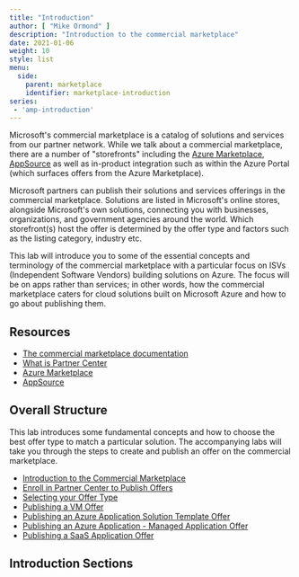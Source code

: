 ```yaml
---
title: "Introduction"
author: [ "Mike Ormond" ]
description: "Introduction to the commercial marketplace"
date: 2021-01-06
weight: 10
style: list
menu:
  side:
    parent: marketplace
    identifier: marketplace-introduction
series:
 - 'amp-introduction'
---
```


Microsoft's commercial marketplace is a catalog of solutions and services from our partner network. While we talk about a commercial marketplace, there are a number of "storefronts" including the [Azure Marketplace](https://azuremarketplace.microsoft.com/marketplace/), [AppSource](https://appsource.microsoft.com/) as well as in-product integration such as within the Azure Portal (which surfaces offers from the Azure Marketplace).

Microsoft partners can publish their solutions and services offerings in the commercial marketplace. Solutions are listed in Microsoft's online stores, alongside Microsoft's own solutions, connecting you with businesses, organizations, and government agencies around the world. Which storefront(s) host the offer is determined by the offer type and factors such as the listing category, industry etc.

This lab will introduce you to some of the essential concepts and terminology of the commercial marketplace with a particular focus on ISVs (Independent Software Vendors) building solutions on Azure. The focus will be on apps rather than services; in other words, how the commercial marketplace caters for cloud solutions built on Microsoft Azure and how to go about publishing them.

## Resources

* [The commercial marketplace documentation](https://docs.microsoft.com/azure/marketplace/overview)
* [What is Partner Center](https://support.microsoft.com/help/4499930/partner-center-overview)
* [Azure Marketplace](https://azuremarketplace.microsoft.com/marketplace/)
* [AppSource](https://appsource.microsoft.com/)

## Overall Structure

This lab introduces some fundamental concepts and how to choose the best offer type to match a particular solution. The accompanying labs will take you through the steps to create and publish an offer on the commercial marketplace.

* [Introduction to the Commercial Marketplace](../introduction/)
* [Enroll in Partner Center to Publish Offers](../partnercenter/)
* [Selecting your Offer Type](../offertype/)
* [Publishing a VM Offer](../vmoffer/)
* [Publishing an Azure Application Solution Template Offer](../azureappst/)
* [Publishing an Azure Application - Managed Application Offer](../azureappma/)
* [Publishing a SaaS Application Offer](../saasapp/)

## Introduction Sections
